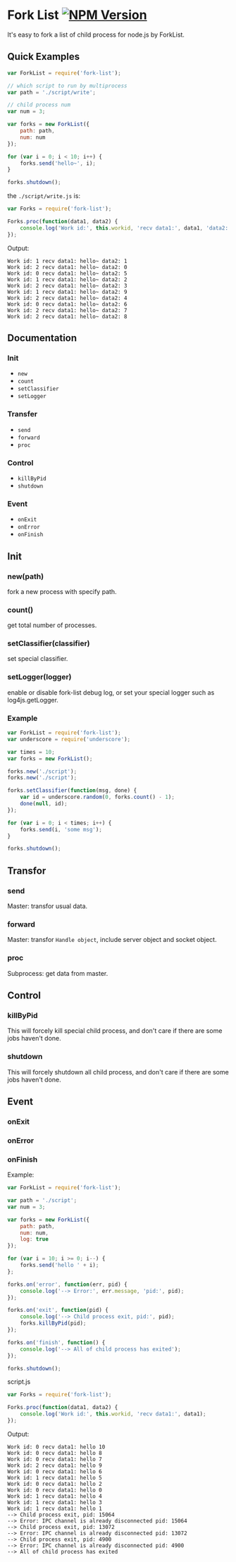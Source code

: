 # Fork List [![NPM Version](https://badge.fury.io/js/fork-list.svg)](http://badge.fury.io/js/fork-list)

It's easy to fork a list of child process for node.js by ForkList.

## Quick Examples

```javascript
var ForkList = require('fork-list');

// which script to run by multiprocess
var path = './script/write';

// child process num
var num = 3;

var forks = new ForkList({
    path: path,
    num: num
});

for (var i = 0; i < 10; i++) {
    forks.send('hello~', i);
}

forks.shutdown();
```

the `./script/write.js` is:

```javascript
var Forks = require('fork-list');

Forks.proc(function(data1, data2) {
    console.log('Work id:', this.workid, 'recv data1:', data1, 'data2:', data2);
});
```

Output:

    Work id: 1 recv data1: hello~ data2: 1
    Work id: 2 recv data1: hello~ data2: 0
    Work id: 0 recv data1: hello~ data2: 5
    Work id: 1 recv data1: hello~ data2: 2
    Work id: 2 recv data1: hello~ data2: 3
    Work id: 1 recv data1: hello~ data2: 9
    Work id: 2 recv data1: hello~ data2: 4
    Work id: 0 recv data1: hello~ data2: 6
    Work id: 2 recv data1: hello~ data2: 7
    Work id: 2 recv data1: hello~ data2: 8

## Documentation

### Init
* `new`
* `count`
* `setClassifier`
* `setLogger`

### Transfer
* `send`
* `forward`
* `proc`

### Control
* `killByPid`
* `shutdown`

### Event
* `onExit`
* `onError`
* `onFinish`


## Init

### new(path)

fork a new process with specify path.

### count()

get total number of processes.

### setClassifier(classifier)

set special classifier.

### setLogger(logger)

enable or disable fork-list debug log, or set your special logger such as log4js.getLogger.

### Example

```javascript
var ForkList = require('fork-list');
var underscore = require('underscore');

var times = 10;
var forks = new ForkList();

forks.new('./script');
forks.new('./script');

forks.setClassifier(function(msg, done) {
    var id = underscore.random(0, forks.count() - 1);
    done(null, id);
});

for (var i = 0; i < times; i++) {
    forks.send(i, 'some msg');
}

forks.shutdown();
```


## Transfor

### send
Master: transfor usual data.

### forward
Master: transfor `Handle object`, include server object and socket object.

### proc
Subprocess: get data from master.


## Control

### killByPid

This will forcely kill special child process, and don't care if there are some jobs haven't done.

### shutdown

This will forcely shutdown all child process, and don't care if there are some jobs haven't done.

## Event

### onExit
### onError
### onFinish

Example:

```javascript
var ForkList = require('fork-list');

var path = './script';
var num = 3;

var forks = new ForkList({
    path: path,
    num: num,
    log: true
});

for (var i = 10; i >= 0; i--) {
    forks.send('hello ' + i);
};

forks.on('error', function(err, pid) {
    console.log('--> Error:', err.message, 'pid:', pid);
});

forks.on('exit', function(pid) {
    console.log('--> Child process exit, pid:', pid);
    forks.killByPid(pid);
});

forks.on('finish', function() {
    console.log('--> All of child process has exited');
});

forks.shutdown();
```

script.js
```javascript
var Forks = require('fork-list');

Forks.proc(function(data1, data2) {
    console.log('Work id:', this.workid, 'recv data1:', data1);
});
```

Output:

    Work id: 0 recv data1: hello 10
    Work id: 0 recv data1: hello 8
    Work id: 0 recv data1: hello 7
    Work id: 2 recv data1: hello 9
    Work id: 0 recv data1: hello 6
    Work id: 1 recv data1: hello 5
    Work id: 0 recv data1: hello 2
    Work id: 0 recv data1: hello 0
    Work id: 1 recv data1: hello 4
    Work id: 1 recv data1: hello 3
    Work id: 1 recv data1: hello 1
    --> Child process exit, pid: 15064
    --> Error: IPC channel is already disconnected pid: 15064
    --> Child process exit, pid: 13072
    --> Error: IPC channel is already disconnected pid: 13072
    --> Child process exit, pid: 4900
    --> Error: IPC channel is already disconnected pid: 4900
    --> All of child process has exited